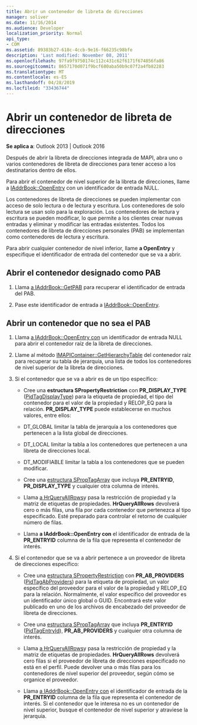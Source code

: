 ```yaml
---
title: Abrir un contenedor de libreta de direcciones
manager: soliver
ms.date: 11/16/2014
ms.audience: Developer
localization_priority: Normal
api_type:
- COM
ms.assetid: 89383b27-618c-4ccb-9e16-f66235c98bfe
description: 'Last modified: November 08, 2011'
ms.openlocfilehash: 97fa9f9750174c112c431c62f6171f674856fa86
ms.sourcegitcommit: 8657170d071f9bcf680aba50b9c07f2a4fb82283
ms.translationtype: MT
ms.contentlocale: es-ES
ms.lasthandoff: 04/28/2019
ms.locfileid: "33436744"
---
```

# <a name="opening-an-address-book-container"></a>Abrir un contenedor de libreta de direcciones

**Se aplica a**: Outlook 2013 | Outlook 2016 
  
Después de abrir la libreta de direcciones integrada de MAPI, abra uno o varios contenedores de libreta de direcciones para tener acceso a los destinatarios dentro de ellos.
  
Para abrir el contenedor de nivel superior de la libreta de direcciones, llame a [IAddrBook::OpenEntry](iaddrbook-openentry.md) con un identificador de entrada NULL. 
  
Los contenedores de libreta de direcciones se pueden implementar con acceso de solo lectura o de lectura y escritura. Los contenedores de solo lectura se usan solo para la exploración. Los contenedores de lectura y escritura se pueden modificar, lo que permite a los clientes crear nuevas entradas y eliminar y modificar las entradas existentes. Todos los contenedores de libreta de direcciones personales (PAB) se implementan como contenedores de lectura y escritura. 
  
Para abrir cualquier contenedor de nivel inferior, llame **a OpenEntry** y especifique el identificador de entrada del contenedor que se va a abrir. 
  
## <a name="open-the-container-designated-as-the-pab"></a>Abrir el contenedor designado como PAB
  
1. Llama [a IAddrBook::GetPAB](iaddrbook-getpab.md) para recuperar el identificador de entrada del PAB. 
    
2. Pase este identificador de entrada a [IAddrBook::OpenEntry](iaddrbook-openentry.md).
    
## <a name="open-a-container-that-is-not-the-pab"></a>Abrir un contenedor que no sea el PAB
  
1. Llama [a IAddrBook::OpenEntry con](iaddrbook-openentry.md) un identificador de entrada NULL para abrir el contenedor raíz de la libreta de direcciones. 
    
2. Llame al método [IMAPIContainer::GetHierarchyTable](imapicontainer-gethierarchytable.md) del contenedor raíz para recuperar su tabla de jerarquía, una lista de todos los contenedores de nivel superior de la libreta de direcciones. 
    
3. Si el contenedor que se va a abrir es de un tipo específico:
    
   - Cree una **estructura SPropertyRestriction** con **PR_DISPLAY_TYPE** ([PidTagDisplayType](pidtagdisplaytype-canonical-property.md)) para la etiqueta de propiedad, el tipo del contenedor para el valor de la propiedad y RELOP_EQ para la relación. **PR_DISPLAY_TYPE** puede establecerse en muchos valores, entre ellos: 
    
   - DT_GLOBAL limitar la tabla de jerarquía a los contenedores que pertenecen a la lista global de direcciones.
    
   - DT_LOCAL limitar la tabla a los contenedores que pertenecen a una libreta de direcciones local.
    
   - DT_MODIFIABLE limitar la tabla a los contenedores que se pueden modificar.
    
   - Cree una [estructura SPropTagArray](sproptagarray.md) que incluya **PR_ENTRYID**, **PR_DISPLAY_TYPE** y cualquier otra columna de interés. 
    
   - Llama [a HrQueryAllRows](hrqueryallrows.md)y pasa la restricción de propiedad y la matriz de etiquetas de propiedades. **HrQueryAllRows** devolverá cero o más filas, una fila por cada contenedor que pertenezca al tipo especificado. Esté preparado para controlar el retorno de cualquier número de filas. 
    
   - Llama **a IAddrBook::OpenEntry con** el identificador de entrada de la **PR_ENTRYID** columna de la fila que representa el contenedor de interés. 
    
4. Si el contenedor que se va a abrir pertenece a un proveedor de libreta de direcciones específico:
    
   - Cree una [estructura SPropertyRestriction](spropertyrestriction.md) con **PR_AB_PROVIDERS** ([PidTagAbProviders](pidtagabproviders-canonical-property.md)) para la etiqueta de propiedad, un valor específico del proveedor para el valor de la propiedad y RELOP_EQ para la relación. Normalmente, el valor específico del proveedor es un identificador único global o GUID. Encontrará este valor publicado en uno de los archivos de encabezado del proveedor de libreta de direcciones. 
    
   - Cree una [estructura SPropTagArray](sproptagarray.md) que incluya **PR_ENTRYID** ([PidTagEntryId](pidtagentryid-canonical-property.md)), **PR_AB_PROVIDERS** y cualquier otra columna de interés. 
    
   - Llama [a HrQueryAllRows](hrqueryallrows.md)y pasa la restricción de propiedad y la matriz de etiquetas de propiedades. **HrQueryAllRows** devolverá cero filas si el proveedor de libreta de direcciones especificado no está en el perfil. Puede devolver una o más filas para los contenedores de nivel superior del proveedor, según cómo se organice el proveedor. 
    
   - Llama [a IAddrBook::OpenEntry con](iaddrbook-openentry.md) el identificador de entrada de la **PR_ENTRYID** columna de la fila que representa el contenedor de interés. Si el contenedor que le interesa no es un contenedor de nivel superior, busque el contenedor de nivel superior y atraviese la jerarquía. 
    

